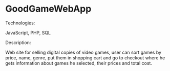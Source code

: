 # GoodGameWebApp

Technologies:

JavaScript, PHP, SQL

Description:

Web site for selling digital copies of video games, user can sort games by price, name, genre, put them in shopping cart and go to checkout where he gets information about games he selected, their prices and total cost.
